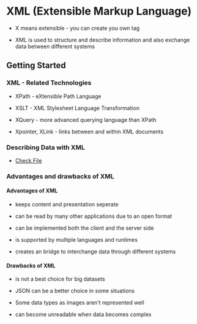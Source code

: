 # XML (Extensible Markup Language)

- X means extensible - you can create you own tag

- XML is used to structure and describe information and also exchange data between different systems

## Getting Started

### XML - Related Technologies

- XPath - eXtensible Path Language

- XSLT - XML Stylesheet Language Transformation

- XQuery - more advanced querying language than XPath

- Xpointer, XLink - links between and within XML documents

### Describing Data with XML

-  [Check File](./descData.xml)

### Advantages and drawbacks of XML

#### Advantages of XML

- keeps content and presentation seperate

- can be read by many other applications due to an open format

- can be implemented both the client and the server side

- is supported by multiple languages and runtimes

- creates an bridge to interchange data through different systems


#### Drawbacks of XML

- is not a best choice for big datasets

- JSON can be a better choice in some situations

- Some data types as images aren't represented well

- can become unreadable when data becomes complex 

